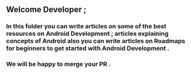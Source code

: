 

## Welcome Developer ;

### In this folder you can write articles on some of the best resources on Android Development ; articles explaining concepts of Android also you can write articles on Roadmaps for beginners to get started with Android Development .

### We will be happy to merge your PR .
